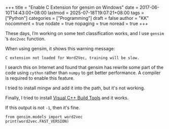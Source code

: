 +++
title = "Enable C Extension for gensim on Windows"
date = 2017-06-10T14:43:00+08:00
lastmod = 2025-07-18T19:07:21+08:00
tags = ["Python"]
categories = ["Programming"]
draft = false
author = "KK"
nocomment = true
nodate = true
nopaging = true
noread = true
+++

These days, I’m working on some text classification works, and I use `gensim` ’s `doc2vec` function.

When using gensim, it shows this warning message:

`C extension not loaded for Word2Vec, training will be slow.`

I search this on Internet and found that gensim has rewrite some part of the code using `cython` rather than `numpy` to get better performance. A compiler is required to enable this feature.

I tried to install mingw and add it into the path, but it's not working.

Finally, I tried to install [Visual C++ Build Tools](https://visualstudio.microsoft.com/downloads/#build-tools-for-visual-studio-2017) and it works.

If this output is not `-1`, then it's fine.

```python3
from gensim.models import word2vec
print(word2vec.FAST_VERSION)
```

